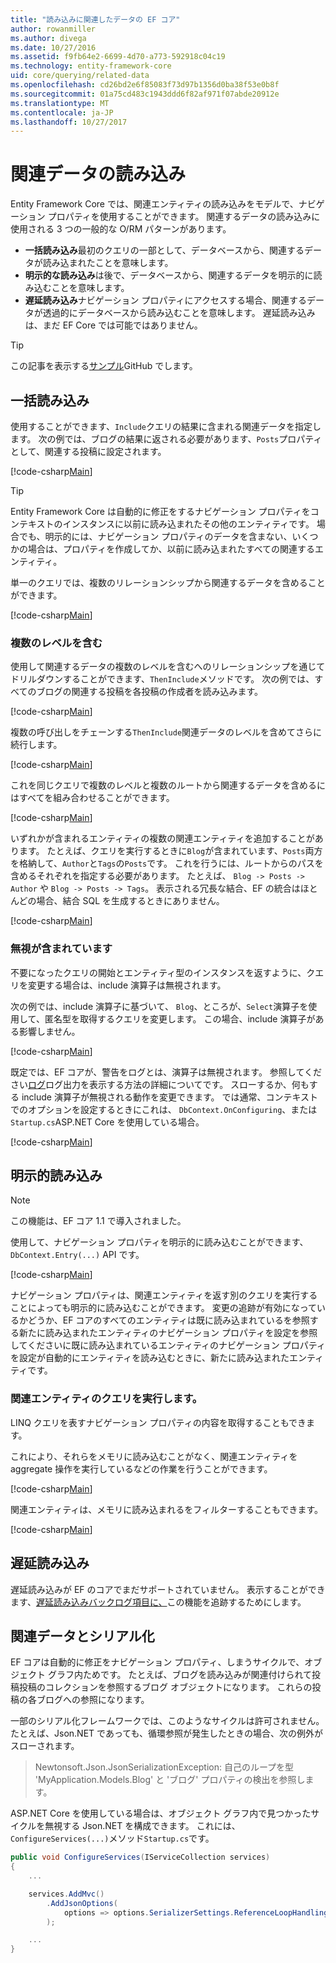 ```yaml
---
title: "読み込みに関連したデータの EF コア"
author: rowanmiller
ms.author: divega
ms.date: 10/27/2016
ms.assetid: f9fb64e2-6699-4d70-a773-592918c04c19
ms.technology: entity-framework-core
uid: core/querying/related-data
ms.openlocfilehash: cd26bd2e6f85083f73d97b1356d0ba38f53e0b8f
ms.sourcegitcommit: 01a75cd483c1943ddd6f82af971f07abde20912e
ms.translationtype: MT
ms.contentlocale: ja-JP
ms.lasthandoff: 10/27/2017
---
```

# <a name="loading-related-data"></a>関連データの読み込み

Entity Framework Core では、関連エンティティの読み込みをモデルで、ナビゲーション プロパティを使用することができます。 関連するデータの読み込みに使用される 3 つの一般的な O/RM パターンがあります。
* **一括読み込み**最初のクエリの一部として、データベースから、関連するデータが読み込まれたことを意味します。
* **明示的な読み込み**は後で、データベースから、関連するデータを明示的に読み込むことを意味します。
* **遅延読み込み**ナビゲーション プロパティにアクセスする場合、関連するデータが透過的にデータベースから読み込むことを意味します。 遅延読み込みは、まだ EF Core では可能ではありません。

> [!TIP]  
> この記事を表示する[サンプル](https://github.com/aspnet/EntityFramework.Docs/tree/master/samples/core/Querying)GitHub でします。

## <a name="eager-loading"></a>一括読み込み

使用することができます、`Include`クエリの結果に含まれる関連データを指定します。 次の例では、ブログの結果に返される必要があります、`Posts`プロパティとして、関連する投稿に設定されます。

[!code-csharp[Main](../../../samples/core/Querying/Querying/RelatedData/Sample.cs#SingleInclude)]

> [!TIP]  
> Entity Framework Core は自動的に修正をするナビゲーション プロパティをコンテキストのインスタンスに以前に読み込まれたその他のエンティティです。 場合でも、明示的には、ナビゲーション プロパティのデータを含まない、いくつかの場合は、プロパティを作成してか、以前に読み込まれたすべての関連するエンティティ。


単一のクエリでは、複数のリレーションシップから関連するデータを含めることができます。

[!code-csharp[Main](../../../samples/core/Querying/Querying/RelatedData/Sample.cs#MultipleIncludes)]

### <a name="including-multiple-levels"></a>複数のレベルを含む

使用して関連するデータの複数のレベルを含むへのリレーションシップを通じてドリルダウンすることができます、`ThenInclude`メソッドです。 次の例では、すべてのブログの関連する投稿を各投稿の作成者を読み込みます。

[!code-csharp[Main](../../../samples/core/Querying/Querying/RelatedData/Sample.cs#SingleThenInclude)]

複数の呼び出しをチェーンする`ThenInclude`関連データのレベルを含めてさらに続行します。

[!code-csharp[Main](../../../samples/core/Querying/Querying/RelatedData/Sample.cs#MultipleThenIncludes)]

これを同じクエリで複数のレベルと複数のルートから関連するデータを含めるにはすべてを組み合わせることができます。

[!code-csharp[Main](../../../samples/core/Querying/Querying/RelatedData/Sample.cs#IncludeTree)]

いずれかが含まれるエンティティの複数の関連エンティティを追加することがあります。 たとえば、クエリを実行するときに`Blog`が含まれています、`Posts`両方を格納して、`Author`と`Tags`の`Posts`です。 これを行うには、ルートからのパスを含めるそれぞれを指定する必要があります。 たとえば、 `Blog -> Posts -> Author` や `Blog -> Posts -> Tags`。 表示される冗長な結合、EF の統合はほとんどの場合、結合 SQL を生成するときにありません。

[!code-csharp[Main](../../../samples/core/Querying/Querying/RelatedData/Sample.cs#MultipleLeafIncludes)]

### <a name="ignored-includes"></a>無視が含まれています

不要になったクエリの開始とエンティティ型のインスタンスを返すように、クエリを変更する場合は、include 演算子は無視されます。

次の例では、include 演算子に基づいて、 `Blog`、ところが、`Select`演算子を使用して、匿名型を取得するクエリを変更します。 この場合、include 演算子がある影響しません。

[!code-csharp[Main](../../../samples/core/Querying/Querying/RelatedData/Sample.cs#IgnoredInclude)]

既定では、EF コアが、警告をログとは、演算子は無視されます。 参照してください[ログ](../miscellaneous/logging.md)ログ出力を表示する方法の詳細についてです。 スローするか、何もする include 演算子が無視される動作を変更できます。 では通常、コンテキストでのオプションを設定するときにこれは、 `DbContext.OnConfiguring`、または`Startup.cs`ASP.NET Core を使用している場合。

[!code-csharp[Main](../../../samples/core/Querying/Querying/RelatedData/ThrowOnIgnoredInclude/BloggingContext.cs#OnConfiguring)]

## <a name="explicit-loading"></a>明示的読み込み

> [!NOTE]  
> この機能は、EF コア 1.1 で導入されました。

使用して、ナビゲーション プロパティを明示的に読み込むことができます、 `DbContext.Entry(...)` API です。

[!code-csharp[Main](../../../samples/core/Querying/Querying/RelatedData/Sample.cs#Eager)]

ナビゲーション プロパティは、関連エンティティを返す別のクエリを実行することによっても明示的に読み込むことができます。 変更の追跡が有効になっているかどうか、EF コアのすべてのエンティティは既に読み込まれているを参照する新たに読み込まれたエンティティのナビゲーション プロパティを設定を参照してくださいに既に読み込まれているエンティティのナビゲーション プロパティを設定が自動的にエンティティを読み込むときに、新たに読み込まれたエンティティです。

### <a name="querying-related-entities"></a>関連エンティティのクエリを実行します。

LINQ クエリを表すナビゲーション プロパティの内容を取得することもできます。

これにより、それらをメモリに読み込むことがなく、関連エンティティを aggregate 操作を実行しているなどの作業を行うことができます。

[!code-csharp[Main](../../../samples/core/Querying/Querying/RelatedData/Sample.cs#NavQueryAggregate)]

関連エンティティは、メモリに読み込まれるをフィルターすることもできます。

[!code-csharp[Main](../../../samples/core/Querying/Querying/RelatedData/Sample.cs#NavQueryFiltered)]

## <a name="lazy-loading"></a>遅延読み込み

遅延読み込みが EF のコアでまだサポートされていません。 表示することができます、[遅延読み込みバックログ項目に、](https://github.com/aspnet/EntityFramework/issues/3797)この機能を追跡するためにします。

## <a name="related-data-and-serialization"></a>関連データとシリアル化

EF コアは自動的に修正をナビゲーション プロパティ、しまうサイクルで、オブジェクト グラフ内ためです。 たとえば、ブログを読み込みが関連付けられて投稿投稿のコレクションを参照するブログ オブジェクトになります。 これらの投稿の各ブログへの参照になります。

一部のシリアル化フレームワークでは、このようなサイクルは許可されません。 たとえば、Json.NET であっても、循環参照が発生したときの場合、次の例外がスローされます。

> Newtonsoft.Json.JsonSerializationException: 自己のループを型 'MyApplication.Models.Blog' と 'ブログ' プロパティの検出を参照します。

ASP.NET Core を使用している場合は、オブジェクト グラフ内で見つかったサイクルを無視する Json.NET を構成できます。 これには、`ConfigureServices(...)`メソッド`Startup.cs`です。

``` csharp
public void ConfigureServices(IServiceCollection services)
{
    ...

    services.AddMvc()
        .AddJsonOptions(
            options => options.SerializerSettings.ReferenceLoopHandling = Newtonsoft.Json.ReferenceLoopHandling.Ignore
        );

    ...
}
```
